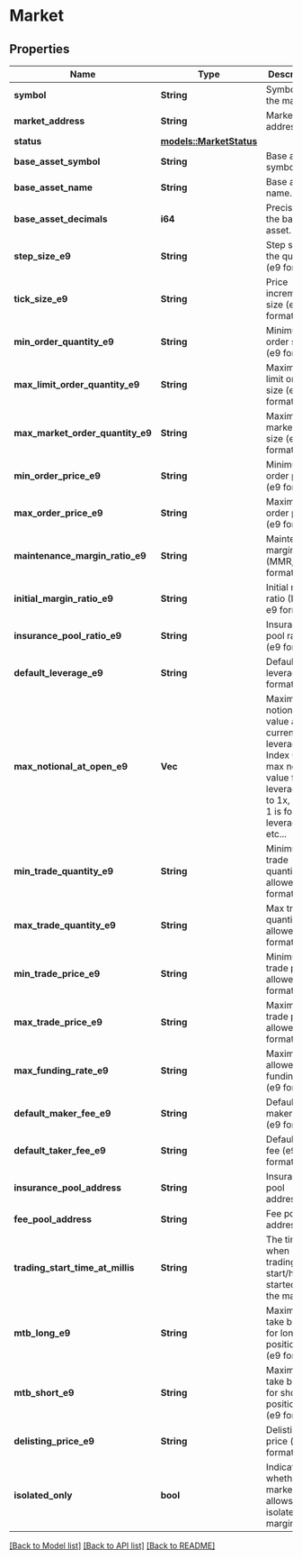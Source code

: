 # Market

## Properties

Name | Type | Description | Notes
------------ | ------------- | ------------- | -------------
**symbol** | **String** | Symbol of the market. | 
**market_address** | **String** | Market address. | 
**status** | [**models::MarketStatus**](MarketStatus.md) |  | 
**base_asset_symbol** | **String** | Base asset symbol. | 
**base_asset_name** | **String** | Base asset name. | 
**base_asset_decimals** | **i64** | Precision of the base asset. | 
**step_size_e9** | **String** | Step size for the quantity (e9 format). | 
**tick_size_e9** | **String** | Price increment size (e9 format). | 
**min_order_quantity_e9** | **String** | Minimum order size (e9 format). | 
**max_limit_order_quantity_e9** | **String** | Maximum limit order size (e9 format). | 
**max_market_order_quantity_e9** | **String** | Maximum market order size (e9 format). | 
**min_order_price_e9** | **String** | Minimum order price (e9 format). | 
**max_order_price_e9** | **String** | Maximum order price (e9 format). | 
**maintenance_margin_ratio_e9** | **String** | Maintenance margin ratio (MMR, e9 format). | 
**initial_margin_ratio_e9** | **String** | Initial margin ratio (IMR), e9 format). | 
**insurance_pool_ratio_e9** | **String** | Insurance pool ratio (e9 format). | 
**default_leverage_e9** | **String** | Default leverage (e9 format). | 
**max_notional_at_open_e9** | **Vec<String>** | Maximum notional value at current leverage. Index 0 is max notional value for leverage set to 1x, index 1 is for leverage 2x, etc... | 
**min_trade_quantity_e9** | **String** | Minimum trade quantity allowed (e9 format). | 
**max_trade_quantity_e9** | **String** | Max trade quantity allowed (e9 format). | 
**min_trade_price_e9** | **String** | Minimum trade price allowed (e9 format). | 
**max_trade_price_e9** | **String** | Maximum trade price allowed (e9 format). | 
**max_funding_rate_e9** | **String** | Maximum allowed funding rate (e9 format). | 
**default_maker_fee_e9** | **String** | Default maker fee (e9 format). | 
**default_taker_fee_e9** | **String** | Default taker fee (e9 format). | 
**insurance_pool_address** | **String** | Insurance pool address. | 
**fee_pool_address** | **String** | Fee pool address. | 
**trading_start_time_at_millis** | **String** | The time when trading will start/have started on the market. | 
**mtb_long_e9** | **String** | Maximum take bound for long positions (e9 format). | 
**mtb_short_e9** | **String** | Maximum take bound for short positions (e9 format). | 
**delisting_price_e9** | **String** | Delisting price (e9 format). | 
**isolated_only** | **bool** | Indicates whether the market only allows isolated margin. | 

[[Back to Model list]](../README.md#documentation-for-models) [[Back to API list]](../README.md#documentation-for-api-endpoints) [[Back to README]](../README.md)


